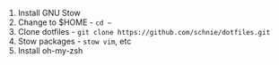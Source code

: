 1. Install GNU Stow
2. Change to $HOME - `cd ~`
3. Clone dotfiles - `git clone https://github.com/schnie/dotfiles.git`
4. Stow packages - `stow vim`, etc
5. Install oh-my-zsh
